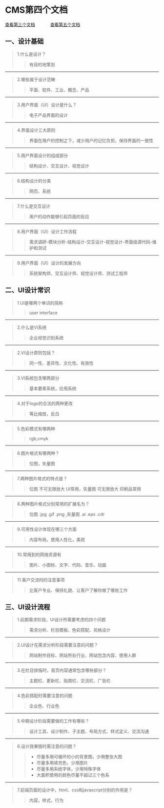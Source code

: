 # CMS第四个文档    
[查看第三个文档](https://github.com/GuoLiBin6/my-code/blob/master/Third%20doc.md)
&emsp;&emsp;&emsp;
[查看第五个文档](https://github.com/GuoLiBin6/my-code/blob/master/Fifth%20doc.md)    

## 一、设计基础

>1.什么是设计？
>>有目的地策划
-----
>2.哪些属于设计范畴
>>平面、软件、工业、概念、产品
-----
>3.用户界面（UI）设计是什么？
>>电子产品界面的设计
-----
>4.界面设计三大原则
>>界面在用户的控制之下，减少用户的记忆负担，保持界面的一致性
-----
>5.用户界面设计的组成部分
>>结构设计、交互设计、视觉设计
-----
>6.结构设计的分类
>>网页、系统
-----
>7.什么是交互设计
>>用户的动作能够引起页面的反应
----
>8.用户界面（UI）设计工作流程
>>需求调研-模块分析-结构设计-交互设计-视觉设计-界面级源代码-维护和测试
----
>9.用户界面（UI）设计的发展方向
>>系统架构师、交互设计师、视觉设计师、测试工程师
## 二、UI设计常识    


>1.UI是哪两个单词的简称
>>user interface
----
>2.什么是VI系统
>>企业视觉识别系统
-----
>2.VI设计原则包括？
>>同一性、差异性、文化性、有效性
-----
>3.VI系统包含哪两部分
>>基本要素系统，应用系统
-----
>4.对于logo的合法的两种更改
>>等比缩放，反白
-----
>5.色彩模式有哪两种
>>rgb,cmyk
-----
>6.图片格式有哪两种？
>>位图，矢量图
-----
>7.两种图片格式的特点是？
>>位图 不可无限放大 UI常用，矢量图 可无限放大 印刷品常用
----
>8.两种图片格式分别常用的扩展名为？
>>位图 .jpg .gif .png ,矢量图 .ai .eps .cdr
-----
>9.可用性设计体现在哪三个方面
>>内容布局，使用人性化，美观
-----
>10.常用到的网络资源有
>>图片、小图标、文字、代码、音乐、动画
-----
>11.客户交流时的注意事项
>>比客户专业、保持礼貌、让客户了解你做了哪些工作
## 三、UI设计流程    


>1.前期需求阶段，UI设计所需要考虑的四个问题
>>需求分析、栏目模板、色彩搭配、风格设计
-----
>2.UI设计在需求分析阶段需要注意的问题？
>>网站制作目标、网站所处行业、网站包含内容、使用人群
-----
>3.在栏目排版时，首页内容通常包含哪些部分？
>>主题栏、更新栏、指南栏、交流栏、广告栏
-----
>4.色彩搭配时需要注意的问题
>>企业色、行业色
-----
>5.中期设计阶段需要做的工作有哪些？
>>设计工具、设计制作、子主题、布局方式、样式定义、交流沟通
-----
>6.设计效果图时需注意的问题？
>>* 尽量多用可循环的小的背景图，少用整张大图
>>* 尽量多用填充色，少用图片
>>* 尽量多用系统字体，少用特殊字体
>>* 大面积使用的颜色尽量不超过三个色系
-----
>7.前端页面的设计中，html、css和javascript分别的作用是？
>>内容，样式，行为
